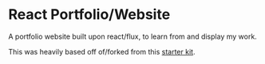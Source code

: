 # React Portfolio/Website

A portfolio website built upon react/flux, to learn from and display my work.

This was heavily based off of/forked from this [starter kit](https://github.com/kriasoft/react-starter-kit).